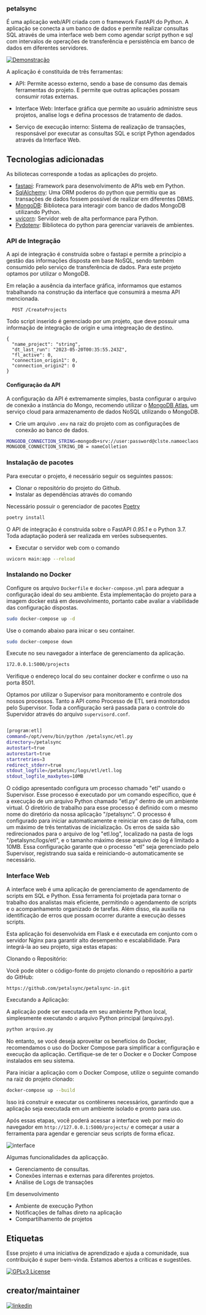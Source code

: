 
### petalsync

É uma aplicação web/API criada com o framework FastAPI do Python. A aplicação se conecta a um banco de dados e permite realizar consultas SQL através de uma interface web bem como agendar script python e sql com intervalos de operações de transferência e persistência em banco de dados em diferentes servidores. 


[![Demonstração](https://github.com/petalsync/autpetalsync/blob/main/petalsync/api/assets/capa.png)](https://www.youtube.com/watch?v=y3wszkN3T6s&ab_channel=ClaytonSilva)



A aplicação é constituída de três ferramentas:

- API: Permite acesso externo, sendo a base de consumo das demais ferramentas do projeto. E permite que outras aplicações possam consumir rotas externas.

- Interface Web: Interface gráfica que permite ao usuário administre seus projetos, analise logs e defina processos de tratamento de dados.

- Serviço de execução interno: Sistema de realização de transações, responsável por executar as consultas SQL e script Python agendados através da Interface Web.

## Tecnologias adicionadas

As biliotecas corresponde a todas as aplicações do projeto. 

- [fastapi](https://fastapi.tiangolo.com/): Framework para desenvolvimento de APIs web em Python.
- [SqlAlchemy](https://www.sqlalchemy.org/): Uma ORM poderos do python que permitiu que as transações de dados fossem possível de realizar em diferentes DBMS.
- [MongoDB](https://pypi.org/project/pymongo/): Biblioteca para interagir com banco de dados MongoDB utilizando Python.
- [uvicorn](https://www.uvicorn.org/): Servidor web de alta performance para Python.
- [Pydotenv](https://pypi.org/project/pydotenv/): Biblioteca do python para gerenciar variaveis de ambientes.


### API de Integração

A api de integração é construída sobre o fastapi e permite a princípio a gestão das informações disposta em base NoSQL, sendo também consumido pelo serviço de transferência de dados. Para este projeto optamos por utilizar o MongoDB.

Em relação a ausência da interface gráfica, informamos que estamos trabalhando na construção da interface que consumirá a mesma API mencionada.


```http
  POST /CreateProjects
```
Todo script inserido é gerenciado por um projeto, que deve possuir uma informação de integração de origin e uma integreação de destino.
```
{
  "name_project": "string",
  "dt_last_run": "2023-05-20T00:35:55.243Z",
  "fl_active": 0,
  "connection_origin1": 0,
  "connection_origin2": 0
}
```
#### Configuração da API

A configuração da API é extremamente simples, basta configurar o arquivo de conexão a instância do Mongo, recomendo utilizar o [MongoDB Atlas](https://www.mongodb.com/cloud/atlas/register), um serviço cloud para armazenamento de dados NoSQL utilizando o MongoDB.   

- Crie um arquivo `.env` na raiz do projeto com as configurações de conexão ao banco de dados.

```bash
MONGODB_CONNECTION_STRING=mongodb+srv://user:password@clste.namoeclaos.mongodb.ssc/
MONGODB_CONNECTION_STRING_DB = nameColletion
```
### Instalação de pacotes

Para executar o projeto, é necessário seguir os seguintes passos:

- Clonar o repositório do projeto do Github.
- Instalar as dependências através do comando

Necessário possuir o gerenciador de pacotes [Poetry](https://python-poetry.org/docs/cli/)

```bash
poetry install
```
O API de integração é construída sobre o FastAPI *0.95.1* e o Python 3.7. Toda adaptação poderá ser realizada em verões subsequentes. 

- Executar o servidor web com o comando 
```bash
uvicorn main:app --reload
```
### Instalando no Docker


Configure os arquivo `Dockerfile` e `docker-compose.yml` para adequar a configuração ideal do seu ambiente. Esta implementação do projeto para a imagem docker está em desevolvimento, portanto cabe avaliar a viabilidade das configuração dispostas. 

```bash
sudo docker-compose up -d
```
Use o comando abaixo para inicar o seu container. 

```bash
sudo docker-compose down
```

Execute no seu navegador a interface de gerenciamento da aplicação. 

```bash
172.0.0.1:5000/projects
```

Verifique o endereço local do seu container docker e confirme o uso na porta 8501.

Optamos por utilizar o Supervisor para monitoramento e controle dos nossos processos. Tanto a API como Processo de ETL será monitorados pelo Supervisor. Toda a configuração será passada para o controle do Supervidor através do arquivo `supervisord.conf`.

```bash

[program:etl]
command=/opt/venv/bin/python /petalsync/etl.py
directory=/petalsync
autostart=true
autorestart=true
startretries=3
redirect_stderr=true
stdout_logfile=/petalsync/logs/etl/etl.log
stdout_logfile_maxbytes=10MB
```
O código apresentado configura um processo chamado "etl" usando o Supervisor. Esse processo é executado por um comando específico, que é a execução de um arquivo Python chamado "etl.py" dentro de um ambiente virtual. O diretório de trabalho para esse processo é definido com o mesmo nome do diretório da nossa aplicação "/petalsync". O processo é configurado para iniciar automaticamente e reiniciar em caso de falha, com um máximo de três tentativas de inicialização. Os erros de saída são redirecionados para o arquivo de log "etl.log", localizado na pasta de logs "/petalsync/logs/etl", e o tamanho máximo desse arquivo de log é limitado a 10MB. Essa configuração garante que o processo "etl" seja gerenciado pelo Supervisor, registrando sua saída e reiniciando-o automaticamente se necessário.

### Interface Web

A interface web é uma aplicação de gerenciamento de agendamento de scripts em SQL e Python. Essa ferramenta foi projetada para tornar o trabalho dos analistas mais eficiente, permitindo o agendamento de scripts e o acompanhamento organizado de tarefas. Além disso, ela auxilia na identificação de erros que possam ocorrer durante a execução desses scripts.

Esta aplicação foi desenvolvida em Flask e é executada em conjunto com o servidor Nginx para garantir alto desempenho e escalabilidade. Para integrá-la ao seu projeto, siga estas etapas:


Clonando o Repositório:

Você pode obter o código-fonte do projeto clonando o repositório a partir do GitHub:


```bash
https://github.com/petalsync/petalsync-in.git
```

Executando a Aplicação:

A aplicação pode ser executada em seu ambiente Python local, simplesmente executando o arquivo Python principal (arquivo.py).

```bash
python arquivo.py

```
No entanto, se você deseja aproveitar os benefícios do Docker, recomendamos o uso do Docker Compose para simplificar a configuração e execução da aplicação. Certifique-se de ter o Docker e o Docker Compose instalados em seu sistema.

Para iniciar a aplicação com o Docker Compose, utilize o seguinte comando na raiz do projeto clonado:


```bash
docker-compose up --build

```

Isso irá construir e executar os contêineres necessários, garantindo que a aplicação seja executada em um ambiente isolado e pronto para uso.

Após essas etapas, você poderá acessar a interface web por meio do navegador em `http://127.0.0.1:5000/projects/` e começar a usar a ferramenta para agendar e gerenciar seus scripts de forma eficaz.

![interface](https://github.com/petalsync/autpetalsync/blob/main/petalsync/api/assets/interface.png)

Algumas funcionalidades da aplicaçção.

- Gerenciamento de consultas.
- Conexões internas e externas para diferentes projetos. 
- Análise de Logs de transações

Em desenvolvimento

- Ambiente de execução Python
- Notificações de falhas direto na aplicação
- Compartilhamento de projetos

## Etiquetas

Esse projeto é uma iniciativa de aprendizado e ajuda a comunidade, sua contribuição é super bem-vinda. Estamos abertos a críticas e sugestões.


[![GPLv3 License](https://img.shields.io/badge/License-GPL%20v3-yellow.svg)](https://www.gnu.org/licenses/gpl-3.0.pt-br.html)


## creator/maintainer

[![linkedin](https://img.shields.io/badge/linkedin-0A66C2?style=for-the-badge&logo=linkedin&logoColor=white)](https://www.linkedin.com/in/clayttonsilva/)


